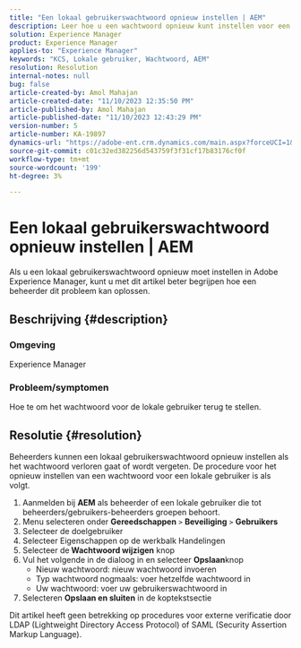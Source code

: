 ```yaml
---
title: "Een lokaal gebruikerswachtwoord opnieuw instellen | AEM"
description: Leer hoe u een wachtwoord opnieuw kunt instellen voor een lokale gebruiker in Adobe Experience Manager.
solution: Experience Manager
product: Experience Manager
applies-to: "Experience Manager"
keywords: "KCS, Lokale gebruiker, Wachtwoord, AEM"
resolution: Resolution
internal-notes: null
bug: false
article-created-by: Amol Mahajan
article-created-date: "11/10/2023 12:35:50 PM"
article-published-by: Amol Mahajan
article-published-date: "11/10/2023 12:43:29 PM"
version-number: 5
article-number: KA-19897
dynamics-url: "https://adobe-ent.crm.dynamics.com/main.aspx?forceUCI=1&pagetype=entityrecord&etn=knowledgearticle&id=60d9c5a7-c57f-ee11-8179-6045bd006b25"
source-git-commit: c01c32ed382256d543759f3f31cf17b83176cf0f
workflow-type: tm+mt
source-wordcount: '199'
ht-degree: 3%

---
```


# Een lokaal gebruikerswachtwoord opnieuw instellen | AEM


Als u een lokaal gebruikerswachtwoord opnieuw moet instellen in Adobe Experience Manager, kunt u met dit artikel beter begrijpen hoe een beheerder dit probleem kan oplossen.

## Beschrijving {#description}


### <b>Omgeving</b>

Experience Manager



### <b>Probleem/symptomen</b>

Hoe te om het wachtwoord voor de lokale gebruiker terug te stellen.


## Resolutie {#resolution}


Beheerders kunnen een lokaal gebruikerswachtwoord opnieuw instellen als het wachtwoord verloren gaat of wordt vergeten. De procedure voor het opnieuw instellen van een wachtwoord voor een lokale gebruiker is als volgt.

1. Aanmelden bij <b>AEM</b> als beheerder of een lokale gebruiker die tot beheerders/gebruikers-beheerders groepen behoort.
2. Menu selecteren onder <b>Gereedschappen</b> `>` <b>Beveiliging</b> `>` <b> Gebruikers</b>
3. Selecteer de doelgebruiker
4. Selecteer Eigenschappen op de werkbalk Handelingen
5. Selecteer de<b> Wachtwoord wijzigen</b> knop
6. Vul het volgende in de dialoog in en selecteer <b>Opslaan</b>knop
   - Nieuw wachtwoord: nieuw wachtwoord invoeren
   - Typ wachtwoord nogmaals: voer hetzelfde wachtwoord in
   - Uw wachtwoord: voer uw gebruikerswachtwoord in
7. Selecteren <b>Opslaan en sluiten</b> in de koptekstsectie


Dit artikel heeft geen betrekking op procedures voor externe verificatie door LDAP (Lightweight Directory Access Protocol) of SAML (Security Assertion Markup Language).
